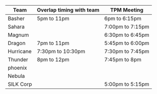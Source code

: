 | Team | Overlap timing with team | TPM Meeting |
|------------|-------------------------|------------------|
| Basher | 5pm to 11pm | 6pm to 6:15pm |
| Sahara | | 7:00pm to 7:15pm |
| Magnum | | 6:30pm to 6:45pm |
| Dragon | 7pm to 11pm | 5:45pm to 6:00pm |
| Hurricane | 7:30pm to 10:30pm | 7:30pm to 7:45pm |
| Thunder | 8pm to 12pm | 7:45pm to 8pm |
| phoenix | | |
| Nebula | | |
| SILK Corp | |5:00pm to 5:15pm |
